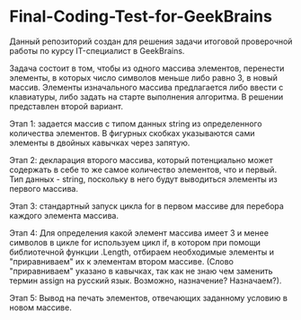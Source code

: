 # Final-Coding-Test-for-GeekBrains
Данный репозиторий создан для решения задачи итоговой проверочной работы по курсу IT-специалист в GeekBrains.

Задача состоит в том, чтобы из одного массива элементов, перенести элементы, в которых число символов меньше либо равно 3, в новый массив.
Элементы изначального массива предлагается либо ввести с клавиатуры, либо задать на старте выполнения алгоритма. В решении представлен второй вариант.

Этап 1: задается массив с типом данных string из определенного количества элементов. В фигурных скобках указываются сами элементы в двойных кавычках через запятую.

Этап 2: декларация второго массива, который потенциально может содержать в себе то же самое количество элементов, что и первый. Тип данных - string, поскольку в него будут выводиться элементы из первого массива.

Этап 3: стандартный запуск цикла for в первом массиве для перебора каждого элемента массива.

Этап 4: Для определения какой элемент массива имеет 3 и менее символов в цикле for используем цикл if,  в котором при помощи библиотечной функции .Length, отбираем необходимые элементы и "приравниваем" их к элементам втором массиве. (Слово "приравниваем" указано в кавычках, так как не знаю чем заменить термин assign на русский язык. Возможно, назначение? Назначаем?).

Этап 5: Вывод на печать элементов, отвечающих заданному условию в новом массиве.
